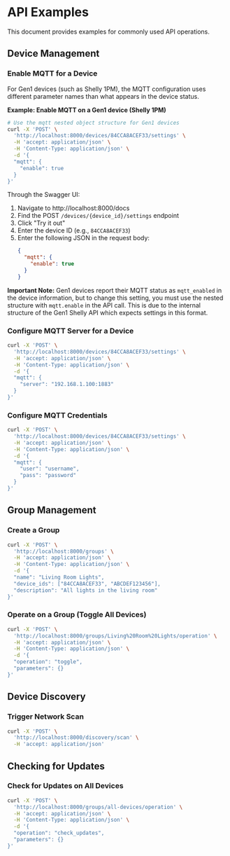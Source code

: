 # API Examples

This document provides examples for commonly used API operations.

## Device Management

### Enable MQTT for a Device

For Gen1 devices (such as Shelly 1PM), the MQTT configuration uses different parameter names than what appears in the device status. 

**Example: Enable MQTT on a Gen1 device (Shelly 1PM)**

```bash
# Use the mqtt nested object structure for Gen1 devices
curl -X 'POST' \
  'http://localhost:8000/devices/84CCA8ACEF33/settings' \
  -H 'accept: application/json' \
  -H 'Content-Type: application/json' \
  -d '{
  "mqtt": {
    "enable": true
  }
}'
```

Through the Swagger UI:

1. Navigate to http://localhost:8000/docs
2. Find the POST `/devices/{device_id}/settings` endpoint
3. Click "Try it out"
4. Enter the device ID (e.g., `84CCA8ACEF33`)
5. Enter the following JSON in the request body:
   ```json
   {
     "mqtt": {
       "enable": true
     }
   }
   ```

**Important Note:** 
Gen1 devices report their MQTT status as `mqtt_enabled` in the device information, but to change this setting, you must use the nested structure with `mqtt.enable` in the API call. This is due to the internal structure of the Gen1 Shelly API which expects settings in this format.

### Configure MQTT Server for a Device

```bash
curl -X 'POST' \
  'http://localhost:8000/devices/84CCA8ACEF33/settings' \
  -H 'accept: application/json' \
  -H 'Content-Type: application/json' \
  -d '{
  "mqtt": {
    "server": "192.168.1.100:1883"
  }
}'
```

### Configure MQTT Credentials

```bash
curl -X 'POST' \
  'http://localhost:8000/devices/84CCA8ACEF33/settings' \
  -H 'accept: application/json' \
  -H 'Content-Type: application/json' \
  -d '{
  "mqtt": {
    "user": "username",
    "pass": "password"
  }
}'
```

## Group Management

### Create a Group

```bash
curl -X 'POST' \
  'http://localhost:8000/groups' \
  -H 'accept: application/json' \
  -H 'Content-Type: application/json' \
  -d '{
  "name": "Living Room Lights",
  "device_ids": ["84CCA8ACEF33", "ABCDEF123456"],
  "description": "All lights in the living room"
}'
```

### Operate on a Group (Toggle All Devices)

```bash
curl -X 'POST' \
  'http://localhost:8000/groups/Living%20Room%20Lights/operation' \
  -H 'accept: application/json' \
  -H 'Content-Type: application/json' \
  -d '{
  "operation": "toggle", 
  "parameters": {}
}'
```

## Device Discovery

### Trigger Network Scan

```bash
curl -X 'POST' \
  'http://localhost:8000/discovery/scan' \
  -H 'accept: application/json'
```

## Checking for Updates

### Check for Updates on All Devices

```bash
curl -X 'POST' \
  'http://localhost:8000/groups/all-devices/operation' \
  -H 'accept: application/json' \
  -H 'Content-Type: application/json' \
  -d '{
  "operation": "check_updates", 
  "parameters": {}
}'
``` 